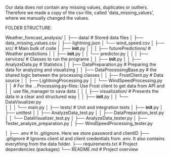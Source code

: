 
Our data does not contain any missing values, duplicates or outliers. Therefore we made a copy of the csv-file, called 'data_missing_values', where we manually changed the values.  


FOLDER STRUCTURE:

Weather_forecast_analysis/
│
├── data/ # Stored data files
│   ├── data_missing_values.csv
│   ├── lightning.json
│   └── wind_speed.csv
│
├── src/ # Main bulk of code
│   ├── __init__.py
│   │
│   ├── futurePredictions/ # Weather predictions
│   │   ├── __init__.py
│   │   └── predictor.py
│   │
│   ├── services/ # Classes to run the programe
│   │   ├── __init__.py
│   │   ├── AnalyzeData.py # Statistics
│   │   ├── DataPreparation.py # Preparing the data for analyzing and visualizing
│   │   ├── DataProcessingBase.py # the shared logic between the processing classes
│   │   ├── FrostClient.py # Data source
│   │   ├── LightningProcessing.py
│   │   └── WindSpeedProcessing.py 
│   │   # For the ...Processing.py-files: Use Frost client to get data from API and 
│   │     use file_manager to sava data
│   │ 
│   ├── visualization/ # Presents the data in a clear and structured way
│   │   ├── __init__.py
│   │   └── DataVisualizer.py  
│   │
│   └── main.py 
│
├── tests/ # Unit and integration tests
│   ├── __init__.py
│   ├── unittest
│   │   ├── AnalyzeData_test.py
│   │   ├── DataPreparation_test.py
│   │   └── DataVisualizer_test.py
│   ├── AnalyzeData_tester.py
│   ├── Tester_analyze_preparation.py
│   ├── WindSpeedProcessing_tester.py 

│
├── .env # In .gitignore. Here we store password and clientID
├── .gitignore # Ignores client id and client credentials from .env. It also contains everything from the data folder.
├── requirements.txt # Project dependencies (packages)
└── README.md # Project overview
